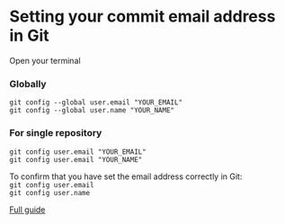 # Setting your commit email address in Git

Open your terminal

### Globally
`git config --global user.email "YOUR_EMAIL"`<br />
`git config --global user.name "YOUR_NAME"`

### For single repository
`git config user.email "YOUR_EMAIL"`<br />
`git config user.email "YOUR_NAME"`

To confirm that you have set the email address correctly in Git: <br />
`git config user.email`<br />
`git config user.name`

[Full guide](https://docs.github.com/en/account-and-profile/setting-up-and-managing-your-personal-account-on-github/managing-email-preferences/setting-your-commit-email-address#setting-your-commit-email-address-in-git)